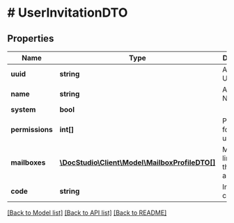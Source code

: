 # # UserInvitationDTO

## Properties

Name | Type | Description | Notes
------------ | ------------- | ------------- | -------------
**uuid** | **string** | Account UUID | [optional]
**name** | **string** | Account Name | [optional]
**system** | **bool** |  | [optional]
**permissions** | **int[]** | Permissions for current user | [optional]
**mailboxes** | [**\DocStudio\Client\Model\MailboxProfileDTO[]**](MailboxProfileDTO.md) | Mailboxes linked to this account | [optional]
**code** | **string** | Invitation code | [optional]

[[Back to Model list]](../../README.md#models) [[Back to API list]](../../README.md#endpoints) [[Back to README]](../../README.md)
